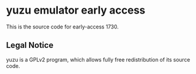 yuzu emulator early access
=============

This is the source code for early-access 1730.

## Legal Notice

yuzu is a GPLv2 program, which allows fully free redistribution of its source code.